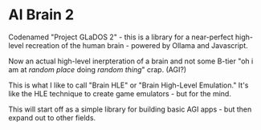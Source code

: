 # AI Brain 2

Codenamed "Project GLaDOS 2" - this is a library for a near-perfect high-level recreation of the human brain - powered by Ollama and Javascript.

Now an actual high-level inerpteration of a brain and not some B-tier "oh i am at *random place* doing *random thing*" crap. (AGI?)

This is what I like to call "Brain HLE" or "Brain High-Level Emulation." It's like the HLE technique to create game emulators - but for the mind.


This will start off as a simple library for building basic AGI apps - but then expand out to other fields.